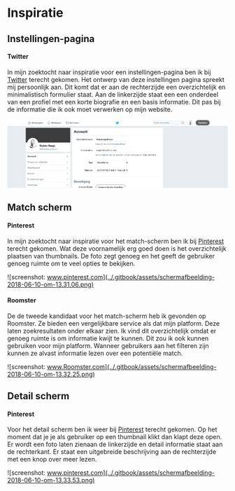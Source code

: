 # Inspiratie

## Instellingen-pagina

#### Twitter

In mijn zoektocht naar inspiratie voor een instellingen-pagina ben ik bij [Twitter](https://twitter.com/settings/account) terecht gekomen. Het ontwerp van deze instellingen pagina spreekt mij persoonlijk aan. Dit komt dat er aan de rechterzijde een overzichtelijk en minimalistisch formulier staat. Aan de linkerzijde staat een een onderdeel van een profiel met een korte biografie en een basis informatie. Dit pas bij de informatie die ik ook moet verwerken op mijn website.

![screenshot: ww.Twitter.com](../.gitbook/assets/schermafbeelding-2018-06-10-om-13.17.40.png)

## Match scherm

#### Pinterest

In mijn zoektocht naar inspiratie voor het match-scherm ben ik bij [Pinterest ](https://www.pinterest.es/)terecht gekomen. Wat deze voornamelijk erg goed doen is het overzichtelijk plaatsen van thumbnails. De foto zegt genoeg en het geeft de gebruiker genoeg ruimte om te veel opties te bekijken.

![screenshot: www.pinterest.com](../.gitbook/assets/schermafbeelding-2018-06-10-om-13.31.06.png)

#### Roomster

De de tweede kandidaat voor het match-scherm heb ik gevonden op Roomster. Ze bieden een vergelijkbare service als dat mijn platform. Deze laten zoekresultaten onder elkaar zien. Ik vind dit overzichtelijk omdat er  genoeg ruimte is om informatie kwijt te kunnen. Dit zou ik ook kunnen gebruiken voor mijn platform. Wanneer gebruikers aan het filteren zijn kunnen ze alvast informatie lezen over een potentiële match. 

![screenshot: www.Roomster.com](../.gitbook/assets/schermafbeelding-2018-06-10-om-13.32.25.png)

## Detail scherm

#### Pinterest

Voor het detail scherm ben ik weer bij [Pinterest](https://www.pinterest.es/) terecht gekomen. Op het moment dat je je als gebruiker op een thumbnail klikt dan klapt deze open. Er wordt een foto laten zienaan de linkerzijde en detail informatie staat aan de rechterkant. Er staat een uitgebreide beschrijving aan de rechterzijde met een knop over meer lezen. 

![screenshot: www.pinterest.com](../.gitbook/assets/schermafbeelding-2018-06-10-om-13.33.53.png)



